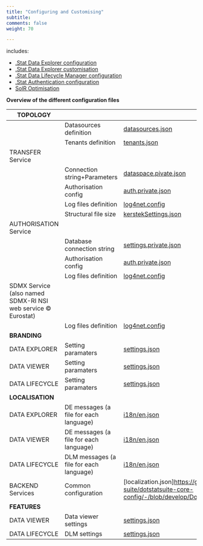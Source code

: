 ```yaml
---
title: "Configuring and Customising"
subtitle: 
comments: false
weight: 70

---
```


includes:

* [.Stat Data Explorer configuration](/configurations/de-configuration)
* [.Stat Data Explorer customisation](/configurations/de-customisation)
* [.Stat Data Lifecycle Manager configuration](/configurations/dlm-configuration)
* [.Stat Authentication configuration](/configurations/authentication)
* [SolR Optimisation](/configurations/solr-optimisation)


**Overview of the different configuration files**

|**TOPOLOGY**|  |  |
|---|---|---|
| |Datasources definition|[datasources.json](https://gitlab.com/sis-cc/.stat-suite/dotstatsuite-config/blob/develop/data/dev/configs/datasources.json)|
| |Tenants definition|[tenants.json](https://gitlab.com/sis-cc/.stat-suite/dotstatsuite-config/blob/develop/data/prod/configs/tenants.json)|
| TRANSFER Service| | | 
| |Connection string+Parameters|[dataspace.pivate.json](https://gitlab.com/sis-cc/.stat-suite/dotstatsuite-core-transfer/-/blob/develop/DotStatServices.Transfer/config/dataspaces.private.json.sample)|
| |Authorisation config|[auth.private.json](https://gitlab.com/sis-cc/.stat-suite/dotstatsuite-core-transfer/-/blob/develop/DotStatServices.Transfer/config/auth.private.json.sample)|
| |Log files definition|[log4net.config](https://gitlab.com/sis-cc/.stat-suite/dotstatsuite-core-transfer/-/blob/develop/DotStatServices.Transfer/config/log4net.config)|
| |Structural file size|[kerstekSettings.json](https://gitlab.com/sis-cc/.stat-suite/dotstatsuite-core-sdmxri-nsi-ws/-/blob/develop/config/kerstelSettings.json)
| AUTHORISATION Service|| |
| |Database connection string|[settings.private.json](https://gitlab.com/sis-cc/.stat-suite/dotstatsuite-core-auth-management/-/blob/develop/DotStatServices.AuthorizationManagement/config/settings.private.json.sample)|
| |Authorisation config|[auth.private.json](https://gitlab.com/sis-cc/.stat-suite/dotstatsuite-core-auth-management/-/blob/develop/DotStatServices.AuthorizationManagement/config/auth.private.json.sample)|
| |Log files definition|[log4net.config](https://gitlab.com/sis-cc/.stat-suite/dotstatsuite-core-auth-management/-/blob/develop/DotStatServices.AuthorizationManagement/config/log4net.config)|
| SDMX Service (also named SDMX-RI NSI web service © Eurostat)|| |
| |Log files definition|[log4net.config](https://gitlab.com/sis-cc/.stat-suite/dotstatsuite-core-sdmxri-nsi-ws/-/blob/develop/config/log4net.config)|
|**BRANDING**|  |  |
| DATA EXPLORER|Setting paramaters|[settings.json](https://gitlab.com/sis-cc/.stat-suite/dotstatsuite-config/blob/develop/data/dev/configs/oecd/data-explorer/settings.json)|
| DATA VIEWER|Setting paramaters|[settings.json](https://gitlab.com/sis-cc/.stat-suite/dotstatsuite-config/blob/master/data/prod/configs/oecd/data-viewer/settings.json)|
| DATA LIFECYCLE|Setting paramaters|[settings.json](https://gitlab.com/sis-cc/.stat-suite/dotstatsuite-config/-/blob/develop/data/dev/configs/oecd/data-lifecycle-manager/settings.json)|
|**LOCALISATION**|  |  |
| DATA EXPLORER|DE messages (a file for each language)|[i18n/en.json](https://gitlab.com/sis-cc/.stat-suite/dotstatsuite-config/blob/develop/data/dev/configs/oecd/data-explorer/i18n/en.json)|
| DATA VIEWER|DE messages (a file for each language)|[i18n/en.json](https://gitlab.com/sis-cc/.stat-suite/dotstatsuite-config/-/tree/develop/data/dev/configs/oecd/data-viewer/i18n)|
| DATA LIFECYCLE|DLM messages (a file for each language)|[i18n/en.json](https://gitlab.com/sis-cc/.stat-suite/dotstatsuite-config/-/blob/develop/data/dev/configs/oecd/data-lifecycle-manager/i18n/en.json)|
| BACKEND Services|Common configuration|[localization.json]https://gitlab.com/sis-cc/.stat-suite/dotstatsuite-core-config/-/blob/develop/DotStat.Config/config/localization.json)|
|**FEATURES**|  |  |
| DATA VIEWER|Data viewer settings|[settings.json](https://gitlab.com/sis-cc/.stat-suite/dotstatsuite-config/-/blob/develop/data/prod/configs/oecd/data-viewer/settings.json)|
| DATA LIFECYCLE|DLM settings|[settings.json](https://gitlab.com/sis-cc/.stat-suite/dotstatsuite-config/-/blob/develop/data/prod/configs/oecd/data-lifecycle-manager/settings.json)|

